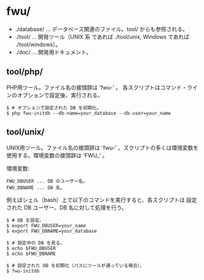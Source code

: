 # fwu/

* ./database/ ... データベース関連のファイル。tool/ からも参照される。
* ./tool/ ... 開発ツール（UNIX 系 であれば ./tool/unix, Windows であれば ./tool/windows）。
* ./doc/ ... 開発用ドキュメント。

## tool/php/

PHP用ツール。ファイル名の接頭辞は 'fwu-' 。
各スクリプトはコマンド・ラインのオプションで設定後、実行される。

    $ # オプションで設定された DB を初期化。
    $ php fwu-initdb --db-name=your_database --db-user=your_name

## tool/unix/

UNIX用ツール。ファイル名の接頭辞は 'fwu-' 。スクリプトの多くは環境変数を使用する。環境変数の接頭辞は 'FWU_' 。

環境変数:

    FWU_DBUSER ... DB のユーザー名。
    FWU_DBNAME ... DB 名。

例えばシェル（bash）上で以下のコマンドを実行すると、各スクリプトは
設定された DB ユーザー、DB 名に対して処理を行う。

    $ # DB を設定。
    $ export FWU_DBUSER=your_name
    $ export FWU_DBNAME=your_database

    $ # 設定中の DB を見る。
    $ echo $FWU_DBUSER
    $ echo $FWU_DBNAME
    
    $ # 設定された DB を初期化（パスにツールが通っている場合）。
    $ fwu-initdb

